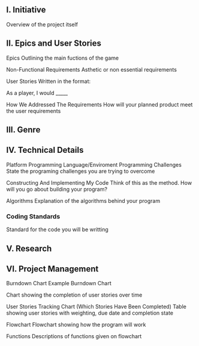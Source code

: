 ## I. Initiative
Overview of the project itself

## II. Epics and User Stories
Epics
Outlining the main fuctions of the game

Non-Functional Requirements
Asthetic or non essential requirements

User Stories
Written in the format:

As a player, I would _____

How We Addressed The Requirements
How will your planned product meet the user requirements

## III. Genre
## IV. Technical Details
Platform
Programming Language/Enviroment
Programming Challenges
State the programing challenges you are trying to overcome

Constructing And Implementing My Code
Think of this as the method. How will you go about building your program?

Algorithms
Explanation of the algorithms behind your program

### Coding Standards
Standard for the code you will be writting

## V. Research
## VI. Project Management
Burndown Chart
Example Burndown Chart

Chart showing the completion of user stories over time

User Stories Tracking Chart (Which Stories Have Been Completed)
Table showing user stories with weighting, due date and completion state

Flowchart
Flowchart showing how the program will work

Functions
Descriptions of functions given on flowchart
